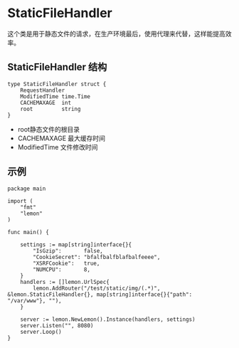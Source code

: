 # StaticFileHandler
这个类是用于静态文件的请求，在生产环境最后，使用代理来代替，这样能提高效率。

## StaticFileHandler 结构
```
type StaticFileHandler struct {
	RequestHandler
	ModifiedTime time.Time
	CACHEMAXAGE  int
	root         string
}
```
*  root静态文件的根目录
* CACHEMAXAGE 最大缓存时间
* ModifiedTime 文件修改时间

## 示例
```
package main

import (
	"fmt"
	"lemon"
)

func main() {

	settings := map[string]interface{}{
		"IsGzip":       false,
		"CookieSecret": "bfalfbalfblafbalfeeee",
		"XSRFCookie":   true,
		"NUMCPU":       8,
	}
	handlers := []lemon.UrlSpec{
		lemon.AddRouter("/test/static/img/(.*)", &lemon.StaticFileHandler{}, map[string]interface{}{"path": "/var/www"}, ""),
	}

	server := lemon.NewLemon().Instance(handlers, settings)
	server.Listen("", 8080)
	server.Loop()
}
```
